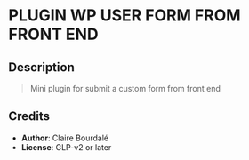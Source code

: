# PLUGIN WP USER FORM FROM FRONT END

## Description

> Mini plugin for submit a custom form from front end

## Credits

* **Author**: Claire Bourdalé
* **License**: GLP-v2 or later